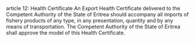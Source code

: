 article 12: Health Certificate
An Export Health Certificate delivered to the Competent Authority of the State of Eritrea should accompany all imports of fishery products of any type, in any presentation, quantity and by any means of transportation. The Competent Authority of the State of Eritrea shall approve the model of this Health Certificate.
<ul>
</ul>